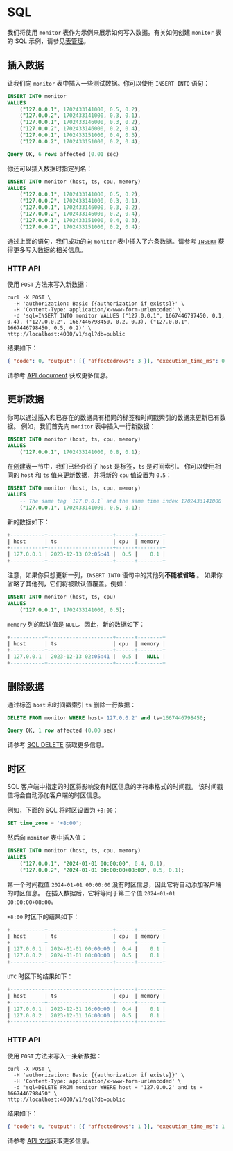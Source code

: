 # SQL

我们将使用 `monitor` 表作为示例来展示如何写入数据。有关如何创建 `monitor` 表的 SQL 示例，请参见[表管理](./../table-management.md#创建表)。

## 插入数据

让我们向 `monitor` 表中插入一些测试数据。你可以使用 `INSERT INTO` 语句：

```sql
INSERT INTO monitor
VALUES
    ("127.0.0.1", 1702433141000, 0.5, 0.2),
    ("127.0.0.2", 1702433141000, 0.3, 0.1),
    ("127.0.0.1", 1702433146000, 0.3, 0.2),
    ("127.0.0.2", 1702433146000, 0.2, 0.4),
    ("127.0.0.1", 1702433151000, 0.4, 0.3),
    ("127.0.0.2", 1702433151000, 0.2, 0.4);
```

```sql
Query OK, 6 rows affected (0.01 sec)
```

你还可以插入数据时指定列名：

```sql
INSERT INTO monitor (host, ts, cpu, memory)
VALUES
    ("127.0.0.1", 1702433141000, 0.5, 0.2),
    ("127.0.0.2", 1702433141000, 0.3, 0.1),
    ("127.0.0.1", 1702433146000, 0.3, 0.2),
    ("127.0.0.2", 1702433146000, 0.2, 0.4),
    ("127.0.0.1", 1702433151000, 0.4, 0.3),
    ("127.0.0.2", 1702433151000, 0.2, 0.4);
```

通过上面的语句，我们成功的向 `monitor` 表中插入了六条数据。请参考 [`INSERT`](/reference/sql/insert.md) 获得更多写入数据的相关信息。

### HTTP API

使用 `POST` 方法来写入新数据：

```shell
curl -X POST \
  -H 'authorization: Basic {{authorization if exists}}' \
  -H 'Content-Type: application/x-www-form-urlencoded' \
  -d 'sql=INSERT INTO monitor VALUES ("127.0.0.1", 1667446797450, 0.1, 0.4), ("127.0.0.2", 1667446798450, 0.2, 0.3), ("127.0.0.1", 1667446798450, 0.5, 0.2)' \
http://localhost:4000/v1/sql?db=public
```

结果如下：

```json
{ "code": 0, "output": [{ "affectedrows": 3 }], "execution_time_ms": 0 }
```

请参考 [API document](/reference/sql/http-api.md) 获取更多信息。


## 更新数据

你可以通过插入和已存在的数据具有相同的标签和时间戳索引的数据来更新已有数据。
例如，我们首先向 `monitor` 表中插入一行新数据：

```sql
INSERT INTO monitor (host, ts, cpu, memory)
VALUES
    ("127.0.0.1", 1702433141000, 0.8, 0.1);
```

在[创建表](../table-management.md#创建表)一节中，我们已经介绍了 `host` 是标签，`ts` 是时间索引。
你可以使用相同的 `host` 和 `ts` 值来更新数据，并将新的 `cpu` 值设置为 `0.5`：

```sql
INSERT INTO monitor (host, ts, cpu, memory)
VALUES
    -- The same tag `127.0.0.1` and the same time index 1702433141000
    ("127.0.0.1", 1702433141000, 0.5, 0.1);
```

新的数据如下：

```sql
+-----------+---------------------+------+--------+
| host      | ts                  | cpu  | memory |
+-----------+---------------------+------+--------+
| 127.0.0.1 | 2023-12-13 02:05:41 |  0.5 |    0.1 |
+-----------+---------------------+------+--------+
```

注意，如果你只想更新一列，`INSERT INTO` 语句中的其他列**不能被省略** 。
如果你省略了其他列，它们将被默认值覆盖。例如：

```sql
INSERT INTO monitor (host, ts, cpu)
VALUES
    ("127.0.0.1", 1702433141000, 0.5);
```

`memory` 列的默认值是 `NULL`。因此，新的数据如下：

```sql
+-----------+---------------------+------+--------+
| host      | ts                  | cpu  | memory |
+-----------+---------------------+------+--------+
| 127.0.0.1 | 2023-12-13 02:05:41 |  0.5 |   NULL |
+-----------+---------------------+------+--------+
```

## 删除数据

通过标签 `host` 和时间戳索引 `ts` 删除一行数据：

```sql
DELETE FROM monitor WHERE host='127.0.0.2' and ts=1667446798450;
```

```sql
Query OK, 1 row affected (0.00 sec)
```

请参考 [SQL DELETE](/reference/sql/delete.md) 获取更多信息。

## 时区

SQL 客户端中指定的时区将影响没有时区信息的字符串格式的时间戳。
该时间戳值将会自动添加客户端的时区信息。

例如，下面的 SQL 将时区设置为 `+8:00`：

```sql
SET time_zone = '+8:00';
```

然后向 `monitor` 表中插入值：

```sql
INSERT INTO monitor (host, ts, cpu, memory)
VALUES
    ("127.0.0.1", "2024-01-01 00:00:00", 0.4, 0.1),
    ("127.0.0.2", "2024-01-01 00:00:00+08:00", 0.5, 0.1);
```

第一个时间戳值 `2024-01-01 00:00:00` 没有时区信息，因此它将自动添加客户端的时区信息。
在插入数据后，它将等同于第二个值 `2024-01-01 00:00:00+08:00`。

`+8:00` 时区下的结果如下：

```sql
+-----------+---------------------+------+--------+
| host      | ts                  | cpu  | memory |
+-----------+---------------------+------+--------+
| 127.0.0.1 | 2024-01-01 00:00:00 |  0.4 |    0.1 |
| 127.0.0.2 | 2024-01-01 00:00:00 |  0.5 |    0.1 |
+-----------+---------------------+------+--------+
```

`UTC` 时区下的结果如下：

```sql
+-----------+---------------------+------+--------+
| host      | ts                  | cpu  | memory |
+-----------+---------------------+------+--------+
| 127.0.0.1 | 2023-12-31 16:00:00 |  0.4 |    0.1 |
| 127.0.0.2 | 2023-12-31 16:00:00 |  0.5 |    0.1 |
+-----------+---------------------+------+--------+
```

### HTTP API

使用 `POST` 方法来写入一条新数据：

```shell
curl -X POST \
  -H 'authorization: Basic {{authorization if exists}}' \
  -H 'Content-Type: application/x-www-form-urlencoded' \
  -d "sql=DELETE FROM monitor WHERE host = '127.0.0.2' and ts = 1667446798450" \
http://localhost:4000/v1/sql?db=public
```

结果如下：

```json
{ "code": 0, "output": [{ "affectedrows": 1 }], "execution_time_ms": 1 }
```

请参考 [API 文档](/reference/sql/http-api.md)获取更多信息。
